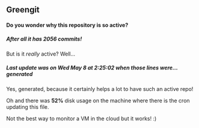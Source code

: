## Greengit

#### Do you wonder why this repository is so active?

##### After all it has 2056 commits!

But is it *really* active? Well...

##### Last update was on Wed May 8 at 2:25:02 when those lines were... generated

Yes, generated, because it certainly helps a lot to have such an active repo!

Oh and there was **52%** disk usage on the machine
where there is the cron updating this file.

Not the best way to monitor a VM in the cloud but it works! :)

